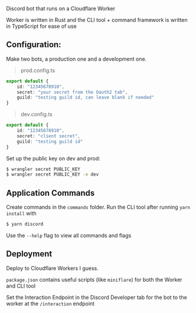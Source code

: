 Discord bot that runs on a Cloudflare Worker

Worker is written in Rust and the CLI tool + command framework is written in TypeScript for ease of use

## Configuration:
Make two bots, a production one and a development one.

> prod.config.ts
```ts
export default {
    id: "12345678910",
    secret: "your secret from the Oauth2 tab",
    guild: "testing guild id, can leave blank if needed"
}
```
> dev.config.ts
```ts
export default {
    id: "12345678910",
    secret: "client secret",
    guild: "testing guild id"
}
```

Set up the public key on dev and prod: 
```bash
$ wrangler secret PUBLIC_KEY
$ wrangler secret PUBLIC_KEY -e dev
```

## Application Commands
Create commands in the `commands` folder.
Run the CLI tool after running `yarn install` with 
```bash
$ yarn discord
```

Use the `--help` flag to view all commands and flags

## Deployment
Deploy to Cloudflare Workers I guess.

`package.json` contains useful scripts (like `miniflare`) for both the Worker and CLI tool

Set the Interaction Endpoint in the Discord Developer tab for the bot to the worker at the `/interaction` endpoint